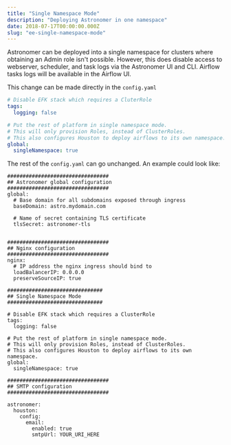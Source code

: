 ```yaml
---
title: "Single Namespace Mode"
description: "Deploying Astronomer in one namespace"
date: 2018-07-17T00:00:00.000Z
slug: "ee-single-namespace-mode"
---
```


Astronomer can be deployed into a single namespace for clusters where obtaining an Admin role isn't possible. However, this does disable access to webserver, scheduler, and task logs via the Astronomer UI and CLI. Airflow tasks logs will be available in the Airflow UI.

This change can be made directly in the `config.yaml`

```yaml
# Disable EFK stack which requires a CluterRole
tags:
  logging: false

# Put the rest of platform in single namespace mode.
# This will only provision Roles, instead of ClusterRoles.
# This also configures Houston to deploy airflows to its own namespace.
global:
  singleNamespace: true
```

The rest of the `config.yaml` can go unchanged. An example could look like:


```
#################################
## Astronomer global configuration
#################################
global:
  # Base domain for all subdomains exposed through ingress
  baseDomain: astro.mydomain.com

  # Name of secret containing TLS certificate
  tlsSecret: astronomer-tls


#################################
## Nginx configuration
#################################
nginx:
  # IP address the nginx ingress should bind to
  loadBalancerIP: 0.0.0.0
  preserveSourceIP: true

###############################
## Single Namespace Mode
###############################

# Disable EFK stack which requires a ClusterRole
tags:
  logging: false

# Put the rest of platform in single namespace mode.
# This will only provision Roles, instead of ClusterRoles.
# This also configures Houston to deploy airflows to its own namespace.
global:
  singleNamespace: true

#################################
## SMTP configuration
#################################  

astronomer:
  houston:
    config:
      email:
        enabled: true
        smtpUrl: YOUR_URI_HERE

```
